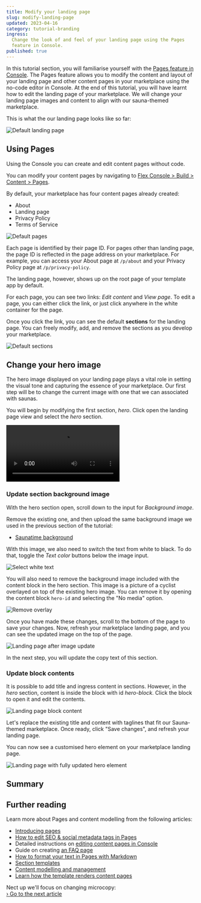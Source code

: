 ```yaml
---
title: Modify your landing page
slug: modify-landing-page
updated: 2023-04-16
category: tutorial-branding
ingress:
  Change the look of and feel of your landing page using the Pages
  feature in Console.
published: true
---
```


In this tutorial section, you will familiarise yourself with the
[Pages feature in Console](https://flex-console.sharetribe.com/content/pages).
The Pages feature allows you to modify the content and layout of your
landing page and other content pages in your marketplace using the
no-code editor in Console. At the end of this tutorial, you will have
learnt how to edit the landing page of your marketplace. We will change
your landing page images and content to align with our sauna-themed
marketplace.

This is what the our landing page looks like so far:

![Default landing page](./default-landing-page.png)

## Using Pages

Using the Console you can create and edit content pages without code.

You can modify your content pages by navigating to
[Flex Console > Build > Content > Pages](https://flex-console.sharetribe.com/content/pages).

By default, your marketplace has four content pages already created:

- About
- Landing page
- Privacy Policy
- Terms of Service

![Default pages](./default-pages.png)

Each page is identified by their page ID. For pages other than landing
page, the page ID is reflected in the page address on your marketplace.
For example, you can access your About page at `/p/about` and your
Privacy Policy page at `/p/privacy-policy`.

The landing page, however, shows up on the root page of your template
app by default.

For each page, you can see two links: _Edit content_ and _View page_. To
edit a page, you can either click the link, or just click anywhere in
the white container for the page.

Once you click the link, you can see the default **sections** for the
landing page. You can freely modify, add, and remove the sections as you
develop your marketplace.

![Default sections](./default-sections.png)

## Change your hero image

The hero image displayed on your landing page plays a vital role in
setting the visual tone and capturing the essence of your marketplace.
Our first step will be to change the current image with one that we can
associated with saunas.

You will begin by modifying the first section, _hero_. Click open the
landing page view and select the _hero_ section.

<video>
    <source src='./hero.mp4' type='video/mp4'>
    <source src='./hero.webm' type='video/webm'>
    <source src='./hero.ogv' type='video/ogg'>
</video>

### Update section background image

With the hero section open, scroll down to the input for _Background
image_.

Remove the existing one, and then upload the same background image we
used in the previous section of the tutorial: <br />

- [Saunatime background](/tutorial-assets/saunatime-background.png)

With this image, we also need to switch the text from white to black. To
do that, toggle the _Text color_ buttons below the image input.

![Select white text](./select-white.png)

You will also need to remove the background image included with the
content block in the hero section. This image is a picture of a cyclist
overlayed on top of the existing hero image. You can remove it by
opening the content block `hero-id` and selecting the "No media" option.

![Remove overlay](./remove-overlay.png)

Once you have made these changes, scroll to the bottom of the page to
save your changes. Now, refresh your marketplace landing page, and you
can see the updated image on the top of the page.

![Landing page after image update](./landing-page-image-update.png)

In the next step, you will update the copy text of this section.

### Update block contents

It is possible to add title and ingress content in sections. However, in
the _hero_ section, content is inside the block with id _hero-block_.
Click the block to open it and edit the contents.

![Landing page block content](./landing-page-block-content.png)

Let's replace the existing title and content with taglines that fit our
Sauna-themed marketplace. Once ready, click "Save changes", and refresh
your landing page.

You can now see a customised hero element on your marketplace landing
page.

![Landing page with fully updated hero element](./landing-page-full-update.png)

## Summary

## Further reading

Learn more about Pages and content modelling from the following
articles:

- [Introducing pages](/operator-guides/introducing-pages/)
- [How to edit SEO & social metadata tags in Pages](/operator-guides/how-to-edit-seo-and-social-metadata-in-pages/)
- Detailed instructions on
  [editing content pages in Console](/operator-guides/how-to-edit-content-pages-in-console/)
- Guide on creating
  [an FAQ page](/operator-guides/how-to-create-an-faq-page/)
- [How to format your text in Pages with Markdown](/operator-guides/how-to-format-your-text-in-pages/)
- [Section templates](/operator-guides/section-templates/)
- [Content modelling and management](/concepts/content-management/)
- [Learn how the template renders content pages](/ftw/page-builder/)

Nect up we'll focus on changing microcopy:<br />
[› Go to the next article](/tutorial/change-logo/)
